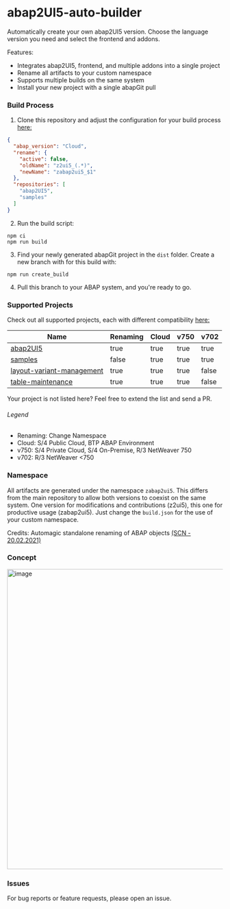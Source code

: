 # abap2UI5-auto-builder

Automatically create your own abap2UI5 version. Choose the language version you need and select the frontend and addons.

Features:
* Integrates abap2UI5, frontend, and multiple addons into a single project
* Rename all artifacts to your custom namespace
* Supports multiple builds on the same system
* Install your new project with a single abapGit pull

### Build Process
1. Clone this repository and adjust the configuration for your build process [here:](https://github.com/abap2UI5/builder/blob/main/build.json)
```json
{
  "abap_version": "Cloud",
  "rename": {
    "active": false,
    "oldName": "z2ui5_(.*)",
    "newName": "zabap2ui5_$1"
  },
  "repositories": [
    "abap2UI5",
    "samples"
  ]
}
```
2. Run the build script:
```
npm ci
npm run build
```
3. Find your newly generated abapGit project in the `dist` folder. Create a new branch with for this build with:
```
npm run create_build
```
4. Pull this branch to your ABAP system, and you're ready to go.

### Supported Projects
Check out all supported projects, each with different compatibility [here:](https://github.com/abap2UI5/builder/blob/main/setup/config-repos.jsonc)

| Name      | Renaming | Cloud | v750 | v702 |
|-----------|----------|--------------|-------------|-------------|
| [abap2UI5](https://github.com/abap2UI5/abap2UI5) | true     | true         | true        | true         |
| [samples](https://github.com/abap2UI5/samples)   | false    | true        | true    | true         |
| [layout-variant-management](https://github.com/abap2UI5-addons/layout-variant-management)   | true    | true        | true    | false         |
| [table-maintenance](https://github.com/abap2UI5-addons/table-maintenance)   | true    | true        | true    | false         |

Your project is not listed here? Feel free to extend the list and send a PR.

###### Legend
* Renaming: Change Namespace
* Cloud: S/4 Public Cloud, BTP ABAP Environment
* v750: S/4 Private Cloud, S/4 On-Premise, R/3 NetWeaver 750
* v702: R/3 NetWeaver <750

### Namespace
All artifacts are generated under the namespace `zabap2ui5`. This differs from the main repository to allow both versions to coexist on the same system. One version for modifications and contributions (z2ui5), this one for productive usage (zabap2ui5). Just change the `build.json` for the use of your custom namespace.

Credits: Automagic standalone renaming of ABAP objects [(SCN - 20.02.2021)](https://community.sap.com/t5/application-development-blog-posts/automagic-standalone-renaming-of-abap-objects/ba-p/13499851)

### Concept
<img width="700" alt="image" src="https://github.com/user-attachments/assets/bad5ed8e-2fa3-4ce4-a0d1-fcd1608b4984" />


### Issues
For bug reports or feature requests, please open an issue.
